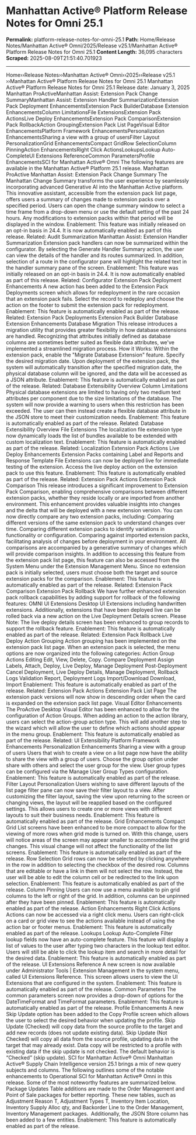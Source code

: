 # Manhattan Active® Platform Release Notes for Omni 25.1

**Permalink:** platform-release-notes-for-omni-25.1
**Path:** Home/Release Notes/Manhattan Active® Omni/2025/Release v25.1/Manhattan Active® Platform Release Notes for Omni 25.1
**Content Length:** 36,095 characters
**Scraped:** 2025-08-09T21:51:40.701923

---

Home››Release Notes››Manhattan Active® Omni››2025››Release v25.1 ››Manhattan Active® Platform Release Notes for Omni 25.1 Manhattan Active® Platform Release Notes for Omni 25.1 Release date: January 3, 2025 Manhattan ProActiveManhattan Assist: Extension Pack Change SummaryManhattan Assist: Extension Handler SummarizationExtension Pack Deployment EnhancementsExtension Pack BuilderDatabase Extension EnhancementsColumn LimitationsFile ExtensionsExtension Pack ActionsLive Deploy EnhancementsExtension Pack ComparisonExtension Pack RollbackAction GroupingExtension Pack List PageVisual Editor EnhancementsPlatform Framework EnhancementsPersonalization EnhancementsSharing a view with a group of usersFilter Layout PersonalizationGrid EnhancementsCompact GridRow SelectionColumn PinningAction EnhancementsRight Click ActionsLookupsLookup Auto-CompleteUI Extensions ReferenceCommon ParametersProfile EnhancementsSCI for Manhattan Active® Omni The following features are available in the Manhattan Active® Platform 25.1 release. Manhattan ProActive Manhattan Assist: Extension Pack Change Summary The Manhattan Change Summary transforms the user experience by seamlessly incorporating advanced Generative AI into the Manhattan Active platform. This innovative assistant, accessible from the extension pack list page, offers users a summary of changes made to extension packs over a specified period. Users can open the change summary window to select a time frame from a drop-down menu or use the default setting of the past 24 hours. Any modifications to extension packs within that period will be displayed in the window. Enablement: This feature was initially released on an opt-in basis in 24.4. It is now automatically enabled as part of this release. Related: Audit Summarization Manhattan Assist: Extension Handler Summarization Extension pack handlers can now be summarized within the configurator. By selecting the Generate Handler Summary action, the user can view the details of the handler and its routes summarized. In addition, selection of a route in the configurator pane will highlight the related text in the handler summary pane of the screen. Enablement: This feature was initially released on an opt-in basis in 24.4. It is now automatically enabled as part of this release. Related: Configurator Extension Pack Deployment Enhancements A new action has been added to the Extension Pack Deployments screen which allows for redeployment in the rare occasion that an extension pack fails. Select the record to redeploy and choose the action on the footer to submit the extension pack for redeployment. Enablement: This feature is automatically enabled as part of the release. Related: Extension Pack Deployments Extension Pack Builder Database Extension Enhancements Database Migration This release introduces a migration utility that provides greater flexibility in how database extensions are handled. Recognizing that attributes initially defined as database columns are sometimes better suited as flexible data attributes, we've implemented a streamlined migration process. How it Works: Within the extension pack, enable the "Migrate Database Extension" feature. Specify the desired migration date. Upon deployment of the extension pack, the system will automatically transition after the specified migration date, the physical database column will be ignored, and the data will be accessed as a JSON attribute. Enablement: This feature is automatically enabled as part of the release. Related: Database Extensibility Overview Column Limitations Physical database extensions are limited to having only two medium text attributes per component due to the size limitations of the database. The system will now provide a warning to users when this restriction has been exceeded. The user can then instead create a flexible database attribute in the JSON store to meet their customization needs. Enablement: This feature is automatically enabled as part of the release. Related: Database Extensibility Overview File Extensions The localization file extension type now dynamically loads the list of bundles available to be extended with custom localization text. Enablement: This feature is automatically enabled as part of the release. Related: Localization Extension Pack Actions Live Deploy Enhancements Extension Packs containing Label and Reports and Response Template File Extensions can now be deployed live for immediate testing of the extension. Access the live deploy action on the extension pack to use this feature. Enablement: This feature is automatically enabled as part of the release. Related: Extension Pack Actions Extension Pack Comparison This release introduces a significant improvement to Extension Pack Comparison, enabling comprehensive comparisons between different extension packs, whether they reside locally or are imported from another environment. This enhancement provides valuable insights into changes and the delta that will be deployed with a new extension version. You can now directly compare any two extension packs, including: Comparing different versions of the same extension pack to understand changes over time. Comparing different extension packs to identify variations in functionality or configuration. Comparing against imported extension packs, facilitating analysis of changes before deployment in your environment. All comparisons are accompanied by a generative summary of changes which will provide comparison insights. In addition to accessing this feature from the extension pack list page, this feature can also be accessed from the System Menu under the Extension Management Menu. Since no extension pack is initially selected, users must choose both the target and source extension packs for the comparison. Enablement: This feature is automatically enabled as part of the release. Related: Extension Pack Comparison Extension Pack Rollback We have further enhanced extension pack rollback capabilities by adding support for rollback of the following features: OMNI UI Extensions Desktop UI Extensions including handwritten extensions. Additionally, extensions that have been deployed live can be rolled back via a new action on the Live Deployment Details screen. Please Note: The live deploy details screen has been enhanced to group records to support the rollback feature. Enablement: This feature is automatically enabled as part of the release. Related: Extension Pack Rollback Live Deploy Action Grouping Action grouping has been implemented on the extension pack list page. When an extension pack is selected, the menu options are now organized into the following categories: Action Group Actions Editing Edit, View, Delete, Copy. Compare Deployment Assign Labels, Attach, Deploy, Live Deploy, Manage Deployment Post-Deployment Cancel Deployment, Live Deploy Details, Manage Deployment, Rollback Logs Validation Report, Deployment Logs Import/Download Download, Import Enablement: This feature is automatically enabled as part of the release. Related: Extension Pack Actions Extension Pack List Page The extension pack versions will now show in descending order when the card is expanded on the extension pack list page. Visual Editor Enhancements The ProActive Desktop Visual Editor has been enhanced to allow for the configuration of Action Groups. When adding an action to the action library, users can select the action-group action type. This will add another step to the wizard which will allow the user to define which actions should appear in the menu group. Enablement: This feature is automatically enabled as part of the release. Related: UI Extensibility Platform Framework Enhancements Personalization Enhancements Sharing a view with a group of users Users that wish to create a view on a list page now have the ability to share the view with a group of users. Choose the group option under share with others and select the user group for the view. User group types can be configured via the Manage User Group Types configuration. Enablement: This feature is automatically enabled as part of the release. Filter Layout Personalization Users wishing to save different layouts of the list page filter pane can now save their filter layout to a view. After customizing the filter layout, saving the view upon returning to the screen or changing views, the layout will be reapplied based on the configured settings. This allows users to create one or more views with different layouts to suit their business needs. Enablement: This feature is automatically enabled as part of the release. Grid Enhancements Compact Grid List screens have been enhanced to be more compact to allow for the viewing of more rows when grid mode is turned on. With this change, users will notice areas of the screen may appear smaller to accommodate the grid changes. This visual change will not affect the functionality of the list screens. Enablement: This feature is automatically enabled as part of the release. Row Selection Grid rows can now be selected by clicking anywhere in the row in addition to selecting the checkbox of the desired row. Columns that are editable or have a link in them will not select the row. Instead, the user will be able to edit the column cell or be redirected to the link upon selection. Enablement: This feature is automatically enabled as part of the release. Column Pinning Users can now use a menu available to pin grid columns to the left or right of the grid. In addition, columns can be unpinned after they have been pinned. Enablement: This feature is automatically enabled as part of the release. Action Enhancements Right Click Actions Actions can now be accessed via a right click menu. Users can right-click on a card or grid view to see the actions available instead of using the action bar or footer menus. Enablement: This feature is automatically enabled as part of the release. Lookups Lookup Auto-Complete Filter lookup fields now have an auto-complete feature. This feature will display a list of values to the user after typing two characters in the lookup text editor. Users will still be able to click the lookup item and search in more detail for the desired data. Enablement: This feature is automatically enabled as part of the release. UI Extensions Reference A new screen is now available under Administrator Tools | Extension Management in the system menu, called UI Extensions Reference. This screen allows users to view the UI Extensions that are configured in the system. Enablement: This feature is automatically enabled as part of the release. Common Parameters The common parameters screen now provides a drop-down of options for the DateTimeFormat and TimeFormat parameters. Enablement: This feature is automatically enabled as part of the release. Profile Enhancements A new Skip Update option has been added to the Copy Profile screen which allows the user to select the desired behavior when updating the profile. Skip Update (Checked) will copy data from the source profile to the target and add new records (does not update existing data). Skip Update (Not Checked) will copy all data from the source profile, updating data in the target that may already exist. Data copy will be restricted to a profile with existing data if the skip update is not checked. The default behavior is “Checked” (skip update). SCI for Manhattan Active® Omni Manhattan Active® Supply Chain Intelligence version 25.1 brings a mix of new query subjects and columns. The following outlines some of the notable enhancements to Operational SCI for Manhattan Active® Omni in this release. Some of the most noteworthy features are summarized below. Package Updates Table additions are made to the Order Management and Point of Sale packages for better reporting. These new tables, such as Adjustment Reason T, Adjustment Types T, Inventory Item Location, Inventory Supply Alloc qty, and Backorder Line to the Order Management, Inventory Management packages.  Additionally, the JSON Store column has been added to a few entities. Enablement: This feature is automatically enabled as part of the release.